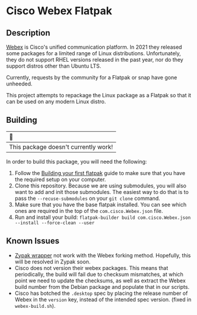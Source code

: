 # Cisco Webex Flatpak

## Description

[Webex](https://www.webex.com/) is Cisco's unified communication platform. In
2021 they released some packages for a limited range of Linux distributions.
Unfortunately, they do not support RHEL versions released in the past year, nor
do they support distros other than Ubuntu LTS.

Currently, requests by the community for a Flatpak or snap have gone unheeded.

This project attempts to repackage the Linux package as a Flatpak so that it can
be used on any modern Linux distro.

## Building
| 🚨   |
| :--- |
| This package doesn't currently work! |

In order to build this package, you will need the following:

1. Follow the [Building your first
   flatpak](https://docs.flatpak.org/en/latest/first-build.html) guide to make
   sure that you have the required setup on your computer.
1. Clone this repository. Because we are using submodules, you will also want to
   add and init those submodules. The easiest way to do that is to pass the
   `--recuse-submodules` on your `git clone` command.
1. Make sure that you have the base flatpak installed. You can see which ones
   are required in the top of the `com.cisco.Webex.json` file.
1. Run and install your build: `flatpak-builder build com.cisco.Webex.json
   --install --force-clean --user`

## Known Issues

* [Zypak
  wrapper](https://github.com/chrispoupart/flatpak-com.cisco.Webex/issues/1) not
  work with the Webex forking method. Hopefully, this will be resolved in Zypak
  soon.
* Cisco does not version their webex packages. This means that periodically, the
  build will fail due to checksum mismatches, at which point we need to update
  the checksums, as well as extract the Webex build number from the Debian
  package and populate that in our scripts.
* Cisco has botched the `.desktop` spec by placing the release number of Webex
  in the `version` key, instead of the intended spec version. (fixed in
  `webex-build.sh`).
